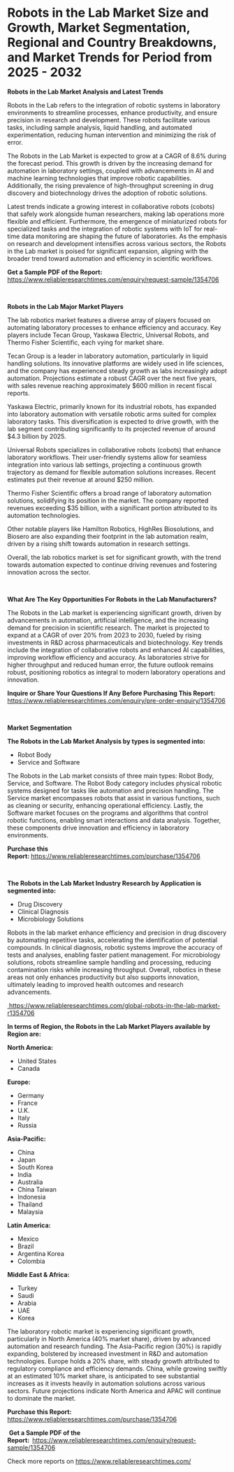 <p><h1>Robots in the Lab Market Size and Growth, Market Segmentation, Regional and Country Breakdowns, and Market Trends for Period from 2025 -  2032</h1></p><p><strong>Robots in the Lab Market Analysis and Latest Trends</strong></p>
<p><p>Robots in the Lab refers to the integration of robotic systems in laboratory environments to streamline processes, enhance productivity, and ensure precision in research and development. These robots facilitate various tasks, including sample analysis, liquid handling, and automated experimentation, reducing human intervention and minimizing the risk of error.</p><p>The Robots in the Lab Market is expected to grow at a CAGR of 8.6% during the forecast period. This growth is driven by the increasing demand for automation in laboratory settings, coupled with advancements in AI and machine learning technologies that improve robotic capabilities. Additionally, the rising prevalence of high-throughput screening in drug discovery and biotechnology drives the adoption of robotic solutions.</p><p>Latest trends indicate a growing interest in collaborative robots (cobots) that safely work alongside human researchers, making lab operations more flexible and efficient. Furthermore, the emergence of miniaturized robots for specialized tasks and the integration of robotic systems with IoT for real-time data monitoring are shaping the future of laboratories. As the emphasis on research and development intensifies across various sectors, the Robots in the Lab market is poised for significant expansion, aligning with the broader trend toward automation and efficiency in scientific workflows.</p></p>
<p><strong>Get a Sample PDF of the Report:&nbsp;</strong> <a href="https://www.reliableresearchtimes.com/enquiry/request-sample/1354706?utm_campaign=2204&utm_medium=2&utm_source=Github&utm_content=ia&utm_term=28022025&utm_id=robots-in-the-lab">https://www.reliableresearchtimes.com/enquiry/request-sample/1354706</a></p>
<p>&nbsp;</p>
<p><strong>Robots in the Lab Major Market Players</strong></p>
<p><p>The lab robotics market features a diverse array of players focused on automating laboratory processes to enhance efficiency and accuracy. Key players include Tecan Group, Yaskawa Electric, Universal Robots, and Thermo Fisher Scientific, each vying for market share.</p><p>Tecan Group is a leader in laboratory automation, particularly in liquid handling solutions. Its innovative platforms are widely used in life sciences, and the company has experienced steady growth as labs increasingly adopt automation. Projections estimate a robust CAGR over the next five years, with sales revenue reaching approximately $600 million in recent fiscal reports.</p><p>Yaskawa Electric, primarily known for its industrial robots, has expanded into laboratory automation with versatile robotic arms suited for complex laboratory tasks. This diversification is expected to drive growth, with the lab segment contributing significantly to its projected revenue of around $4.3 billion by 2025.</p><p>Universal Robots specializes in collaborative robots (cobots) that enhance laboratory workflows. Their user-friendly systems allow for seamless integration into various lab settings, projecting a continuous growth trajectory as demand for flexible automation solutions increases. Recent estimates put their revenue at around $250 million.</p><p>Thermo Fisher Scientific offers a broad range of laboratory automation solutions, solidifying its position in the market. The company reported revenues exceeding $35 billion, with a significant portion attributed to its automation technologies.</p><p>Other notable players like Hamilton Robotics, HighRes Biosolutions, and Biosero are also expanding their footprint in the lab automation realm, driven by a rising shift towards automation in research settings.</p><p>Overall, the lab robotics market is set for significant growth, with the trend towards automation expected to continue driving revenues and fostering innovation across the sector.</p></p>
<p>&nbsp;</p>
<p><strong>What Are The Key Opportunities For Robots in the Lab Manufacturers?</strong></p>
<p><p>The Robots in the Lab market is experiencing significant growth, driven by advancements in automation, artificial intelligence, and the increasing demand for precision in scientific research. The market is projected to expand at a CAGR of over 20% from 2023 to 2030, fueled by rising investments in R&D across pharmaceuticals and biotechnology. Key trends include the integration of collaborative robots and enhanced AI capabilities, improving workflow efficiency and accuracy. As laboratories strive for higher throughput and reduced human error, the future outlook remains robust, positioning robotics as integral to modern laboratory operations and innovation.</p></p>
<p><strong>Inquire or Share Your Questions If Any Before Purchasing This Report:</strong> <a href="https://www.reliableresearchtimes.com/enquiry/pre-order-enquiry/1354706?utm_campaign=2204&utm_medium=2&utm_source=Github&utm_content=ia&utm_term=28022025&utm_id=robots-in-the-lab">https://www.reliableresearchtimes.com/enquiry/pre-order-enquiry/1354706</a></p>
<p>&nbsp;</p>
<p><strong>Market Segmentation</strong></p>
<p><strong>The Robots in the Lab Market Analysis by types is segmented into:</strong></p>
<p><ul><li>Robot Body</li><li>Service and Software</li></ul></p>
<p><p>The Robots in the Lab market consists of three main types: Robot Body, Service, and Software. The Robot Body category includes physical robotic systems designed for tasks like automation and precision handling. The Service market encompasses robots that assist in various functions, such as cleaning or security, enhancing operational efficiency. Lastly, the Software market focuses on the programs and algorithms that control robotic functions, enabling smart interactions and data analysis. Together, these components drive innovation and efficiency in laboratory environments.</p></p>
<p><strong>Purchase this Report:&nbsp;</strong><a href="https://www.reliableresearchtimes.com/purchase/1354706?utm_campaign=2204&utm_medium=2&utm_source=Github&utm_content=ia&utm_term=28022025&utm_id=robots-in-the-lab">https://www.reliableresearchtimes.com/purchase/1354706</a></p>
<p>&nbsp;</p>
<p><strong>The Robots in the Lab Market Industry Research by Application is segmented into:</strong></p>
<p><ul><li>Drug Discovery</li><li>Clinical Diagnosis</li><li>Microbiology Solutions</li></ul></p>
<p><p>Robots in the lab market enhance efficiency and precision in drug discovery by automating repetitive tasks, accelerating the identification of potential compounds. In clinical diagnosis, robotic systems improve the accuracy of tests and analyses, enabling faster patient management. For microbiology solutions, robots streamline sample handling and processing, reducing contamination risks while increasing throughput. Overall, robotics in these areas not only enhances productivity but also supports innovation, ultimately leading to improved health outcomes and research advancements.</p></p>
<p><a href="https://www.reliableresearchtimes.com/global-robots-in-the-lab-market-r1354706?utm_campaign=2204&utm_medium=2&utm_source=Github&utm_content=ia&utm_term=28022025&utm_id=robots-in-the-lab">&nbsp;https://www.reliableresearchtimes.com/global-robots-in-the-lab-market-r1354706</a></p>
<p><strong>In terms of Region, the Robots in the Lab Market Players available by Region are:</strong></p>
<p>
    <p> <strong> North America: </strong>
        <ul>
            <li>United States</li>
            <li>Canada</li>
        </ul>
        </p> 
    <p> <strong> Europe: </strong>
        <ul>
            <li>Germany</li>
            <li>France</li>
            <li>U.K.</li>
            <li>Italy</li>
            <li>Russia</li>
        </ul>
        </p> 
    <p> <strong> Asia-Pacific: </strong>
        <ul>
            <li>China</li>
            <li>Japan</li>
            <li>South Korea</li>
            <li>India</li>
            <li>Australia</li>
            <li>China Taiwan</li>
            <li>Indonesia</li>
            <li>Thailand</li>
            <li>Malaysia</li>
        </ul>
        </p> 
    <p> <strong> Latin America: </strong>
        <ul>
            <li>Mexico</li>
            <li>Brazil</li>
            <li>Argentina Korea</li>
            <li>Colombia</li>
        </ul>
        </p> 
    <p> <strong> Middle East & Africa: </strong>
        <ul>
            <li>Turkey</li>
            <li>Saudi</li>
            <li>Arabia</li>
            <li>UAE</li>
            <li>Korea</li>
        </ul>
    </p>
    </p>
<p><p>The laboratory robotic market is experiencing significant growth, particularly in North America (40% market share), driven by advanced automation and research funding. The Asia-Pacific region (30%) is rapidly expanding, bolstered by increased investment in R&D and automation technologies. Europe holds a 20% share, with steady growth attributed to regulatory compliance and efficiency demands. China, while growing swiftly at an estimated 10% market share, is anticipated to see substantial increases as it invests heavily in automation solutions across various sectors. Future projections indicate North America and APAC will continue to dominate the market.</p></p>
<p><strong>Purchase this Report: </strong><a href="https://www.reliableresearchtimes.com/purchase/1354706?utm_campaign=2204&utm_medium=2&utm_source=Github&utm_content=ia&utm_term=28022025&utm_id=robots-in-the-lab">https://www.reliableresearchtimes.com/purchase/1354706</a></p>
<p>&nbsp;<strong>Get a Sample PDF of the Report:&nbsp;&nbsp;</strong><a href="https://www.reliableresearchtimes.com/enquiry/request-sample/1354706?utm_campaign=2204&utm_medium=2&utm_source=Github&utm_content=ia&utm_term=28022025&utm_id=robots-in-the-lab">https://www.reliableresearchtimes.com/enquiry/request-sample/1354706</a></p>
<p><strong></strong></p>
<p>Check more reports on <a href="https://www.reliableresearchtimes.com/?utm_campaign=2204&utm_medium=2&utm_source=Github&utm_content=ia&utm_term=28022025&utm_id=robots-in-the-lab">https://www.reliableresearchtimes.com/</a></p>